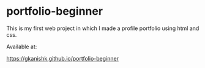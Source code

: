 # portfolio-beginner
This is my first web project in which I made a profile portfolio using html and css.

Available at:

https://gkanishk.github.io/portfolio-beginner

